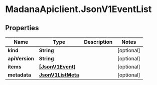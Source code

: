 # MadanaApiclient.JsonV1EventList

## Properties

Name | Type | Description | Notes
------------ | ------------- | ------------- | -------------
**kind** | **String** |  | [optional] 
**apiVersion** | **String** |  | [optional] 
**items** | [**[JsonV1Event]**](JsonV1Event.md) |  | [optional] 
**metadata** | [**JsonV1ListMeta**](JsonV1ListMeta.md) |  | [optional] 


